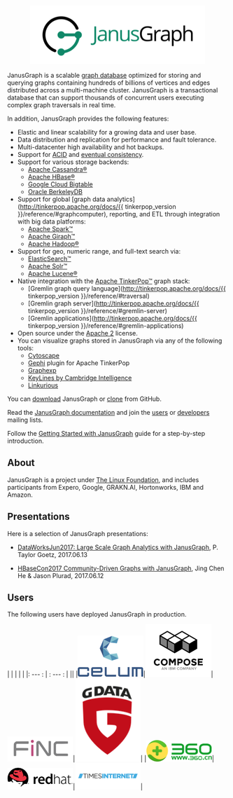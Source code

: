 <center>
    <img class="janusgraph" src="janusgraph.png" />
</center>

JanusGraph is a scalable [graph
database](http://en.wikipedia.org/wiki/Graph_database) optimized for storing and
querying graphs containing hundreds of billions of vertices and edges
distributed across a multi-machine cluster. JanusGraph is a transactional
database that can support thousands of concurrent users executing complex graph
traversals in real time.

In addition, JanusGraph provides the following features:

* Elastic and linear scalability for a growing data and user base.
* Data distribution and replication for performance and fault tolerance.
* Multi-datacenter high availability and hot backups.
* Support for [ACID](http://en.wikipedia.org/wiki/ACID) and
  [eventual consistency](http://en.wikipedia.org/wiki/Eventual_consistency).
* Support for various storage backends:
    - [Apache Cassandra®](http://cassandra.apache.org)
    - [Apache HBase®](http://hbase.apache.org)
    - [Google Cloud Bigtable](https://cloud.google.com/bigtable)
    - [Oracle BerkeleyDB](http://www.oracle.com/technetwork/database/berkeleydb/overview/index-093405.html)
* Support for global [graph data analytics](http://tinkerpop.apache.org/docs/{{ tinkerpop_version }}/reference/#graphcomputer), reporting, and ETL through integration with big data
  platforms:
    - [Apache Spark™](http://spark.apache.org)
    - [Apache Giraph™](http://giraph.apache.org)
    - [Apache Hadoop®](http://hadoop.apache.org)
* Support for geo, numeric range, and full-text search via:
    - [ElasticSearch™](http://www.elasticsearch.org)
    - [Apache Solr™](http://lucene.apache.org/solr)
    - [Apache Lucene®](http://lucene.apache.org)
* Native integration with the [Apache TinkerPop™](http://tinkerpop.apache.org) graph stack:
    - [Gremlin graph query language](http://tinkerpop.apache.org/docs/{{ tinkerpop_version }}/reference/#traversal)
    - [Gremlin graph server](http://tinkerpop.apache.org/docs/{{ tinkerpop_version }}/reference/#gremlin-server)
    - [Gremlin applications](http://tinkerpop.apache.org/docs/{{ tinkerpop_version }}/reference/#gremlin-applications)
* Open source under the [Apache 2](http://www.apache.org/licenses/LICENSE-2.0.html) license.
* You can visualize graphs stored in JanusGraph via any of the following tools:
    - [Cytoscape](http://www.cytoscape.org/)
    - [Gephi](http://tinkerpop.apache.org/docs/current/reference/#gephi-plugin)
    plugin for Apache TinkerPop
    - [Graphexp](https://github.com/bricaud/graphexp)
    - [KeyLines by Cambridge Intelligence](https://cambridge-intelligence.com/visualizing-janusgraph-new-titandb-fork/)
    - [Linkurious](https://doc.linkurio.us/ogma/latest/tutorials/janusgraph/)

You can [download](https://github.com/JanusGraph/janusgraph/releases) JanusGraph
or [clone](https://github.com/JanusGraph/janusgraph) from GitHub.

Read the [JanusGraph documentation](http://docs.janusgraph.org/latest) and join the
[users](https://groups.google.com/group/janusgraph-users) or
[developers](https://groups.google.com/group/janusgraph-dev) mailing lists.

Follow the [Getting Started with JanusGraph](http://docs.janusgraph.org/latest/getting-started.html) guide for a step-by-step introduction.

## About

JanusGraph is a project under [The Linux
Foundation](https://www.linux.com/blog/Linux-Foundation-welcomes-JanusGraph),
and includes participants from Expero, Google, GRAKN.AI, Hortonworks, IBM and Amazon.

## Presentations
Here is a selection of JanusGraph presentations:

* [DataWorksJun2017: Large Scale Graph Analytics with JanusGraph](https://www.slideshare.net/ptgoetz/large-scale-graph-analytics-with-janusgraph), P. Taylor Goetz, 2017.06.13

* [HBaseCon2017 Community-Driven Graphs with JanusGraph](https://www.slideshare.net/HBaseCon/communitydriven-graphs-with-janusgraph-77117443), Jing Chen He & Jason Plurad, 2017.06.12

## Users

The following users have deployed JanusGraph in production.

|  | | | |
|: --- : | : --- : | ||
|[<img src="images/logos/celum.png" width="150" />](https://www.celum.com/en/graph-driven-and-reactive-architecture)|[<img src="images/logos/compose.png" width="150" />](https://www.compose.com/databases/janusgraph)|[<img src="images/logos/finc.png" width="150" />](https://finc.com)|[<img src="images/logos/gdata.png" width="150" />](https://gdatasoftware.com)|
|[<img src="images/logos/qihoo_360.png" width="150" />](https://www.360.cn)|[<img src="images/logos/redhat.png" width="150" />](https://www.redhat.com)|[<img src="images/logos/timesinternet.png" width="150" />](http://denmarkblog.timesinternet.in/blogs/graph/times-internet-is-using-janusgraph-as-main-database-in-cms-for-all-newsrooms/articleshow/63709837.cms)|
